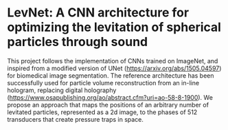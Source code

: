 # LevNet: A CNN architecture for optimizing the levitation of spherical particles through sound

This project follows the implementation of CNNs trained on ImageNet, and inspired from a modified version of UNet (https://arxiv.org/abs/1505.04597) for biomedical image segmentation. The reference architecture has been successfully used for particle volume reconstruction from an in-line hologram, replacing digital holography (https://www.osapublishing.org/ao/abstract.cfm?uri=ao-58-8-1900). We propose an approach that maps the positions of an arbitrary number of levitated particles, represented as a 2d image, to the phases of 512 transducers that create pressure traps in space.
